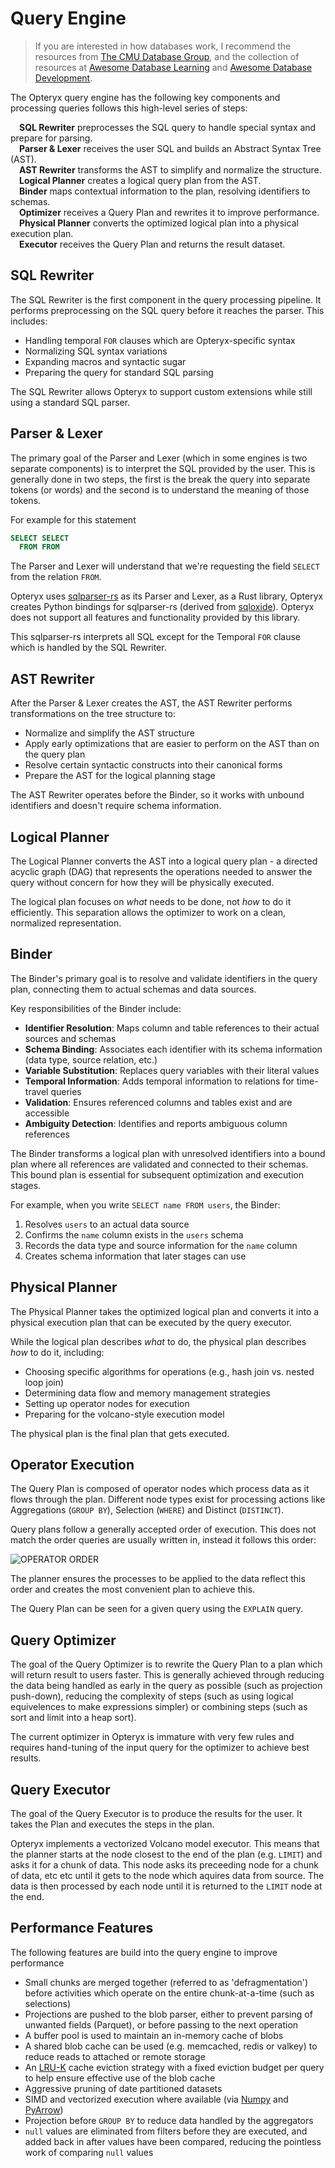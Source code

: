# Query Engine

<!--- https://www.cockroachlabs.com/docs/stable/architecture/sql-layer.html --->

> If you are interested in how databases work, I recommend the resources from [The CMU Database Group](https://db.cs.cmu.edu/), and the collection of resources at [Awesome Database Learning](https://github.com/pingcap/awesome-database-learning) and [Awesome Database Development](https://github.com/huachaohuang/awesome-dbdev).

The Opteryx query engine has the following key components and processing queries follows this high-level series of steps:

&emsp;**SQL Rewriter** preprocesses the SQL query to handle special syntax and prepare for parsing.  
&emsp;**Parser & Lexer** receives the user SQL and builds an Abstract Syntax Tree (AST).  
&emsp;**AST Rewriter** transforms the AST to simplify and normalize the structure.  
&emsp;**Logical Planner** creates a logical query plan from the AST.  
&emsp;**Binder** maps contextual information to the plan, resolving identifiers to schemas.  
&emsp;**Optimizer** receives a Query Plan and rewrites it to improve performance.   
&emsp;**Physical Planner** converts the optimized logical plan into a physical execution plan.  
&emsp;**Executor** receives the Query Plan and returns the result dataset.  

## SQL Rewriter

The SQL Rewriter is the first component in the query processing pipeline. It performs preprocessing on the SQL query before it reaches the parser. This includes:

- Handling temporal `FOR` clauses which are Opteryx-specific syntax
- Normalizing SQL syntax variations
- Expanding macros and syntactic sugar
- Preparing the query for standard SQL parsing

The SQL Rewriter allows Opteryx to support custom extensions while still using a standard SQL parser.

## Parser & Lexer

The primary goal of the Parser and Lexer (which in some engines is two separate components) is to interpret the SQL provided by the user. This is generally done in two steps, the first is the break the query into separate tokens (or words) and the second is to understand the meaning of those tokens.

For example for this statement

~~~sql
SELECT SELECT
  FROM FROM
~~~

The Parser and Lexer will understand that we're requesting the field `SELECT` from the relation `FROM`.

Opteryx uses [sqlparser-rs](https://github.com/sqlparser-rs/sqlparser-rs) as its Parser and Lexer, as a Rust library, Opteryx creates Python bindings for sqlparser-rs (derived from [sqloxide](https://github.com/wseaton/sqloxide)). Opteryx does not support all features and functionality provided by this library.

This sqlparser-rs interprets all SQL except for the Temporal `FOR` clause which is handled by the SQL Rewriter.

## AST Rewriter

After the Parser & Lexer creates the AST, the AST Rewriter performs transformations on the tree structure to:

- Normalize and simplify the AST structure
- Apply early optimizations that are easier to perform on the AST than on the query plan
- Resolve certain syntactic constructs into their canonical forms
- Prepare the AST for the logical planning stage

The AST Rewriter operates before the Binder, so it works with unbound identifiers and doesn't require schema information.

## Logical Planner

The Logical Planner converts the AST into a logical query plan - a directed acyclic graph (DAG) that represents the operations needed to answer the query without concern for how they will be physically executed.

The logical plan focuses on *what* needs to be done, not *how* to do it efficiently. This separation allows the optimizer to work on a clean, normalized representation.

## Binder

The Binder's primary goal is to resolve and validate identifiers in the query plan, connecting them to actual schemas and data sources.

Key responsibilities of the Binder include:

- **Identifier Resolution**: Maps column and table references to their actual sources and schemas
- **Schema Binding**: Associates each identifier with its schema information (data type, source relation, etc.)
- **Variable Substitution**: Replaces query variables with their literal values
- **Temporal Information**: Adds temporal information to relations for time-travel queries
- **Validation**: Ensures referenced columns and tables exist and are accessible
- **Ambiguity Detection**: Identifies and reports ambiguous column references

The Binder transforms a logical plan with unresolved identifiers into a bound plan where all references are validated and connected to their schemas. This bound plan is essential for subsequent optimization and execution stages.

For example, when you write `SELECT name FROM users`, the Binder:
1. Resolves `users` to an actual data source
2. Confirms the `name` column exists in the `users` schema  
3. Records the data type and source information for the `name` column
4. Creates schema information that later stages can use

## Physical Planner

The Physical Planner takes the optimized logical plan and converts it into a physical execution plan that can be executed by the query executor.

While the logical plan describes *what* to do, the physical plan describes *how* to do it, including:

- Choosing specific algorithms for operations (e.g., hash join vs. nested loop join)
- Determining data flow and memory management strategies
- Setting up operator nodes for execution
- Preparing for the volcano-style execution model

The physical plan is the final plan that gets executed.

## Operator Execution

The Query Plan is composed of operator nodes which process data as it flows through the plan. Different node types exist for processing actions like Aggregations (`GROUP BY`), Selection (`WHERE`) and Distinct (`DISTINCT`).

Query plans follow a generally accepted order of execution. This does not match the order queries are usually written in, instead it follows this order:

![OPERATOR ORDER](operator-order.svg) 

The planner ensures the processes to be applied to the data reflect this order and creates the most convenient plan to achieve this.

The Query Plan can be seen for a given query using the `EXPLAIN` query.

## Query Optimizer

The goal of the Query Optimizer is to rewrite the Query Plan to a plan which will return result to users faster. This is generally achieved through reducing the data being handled as early in the query as possible (such as projection push-down), reducing the complexity of steps (such as using logical equivelences to make expressions simpler) or combining steps (such as sort and limit into a heap sort).

The current optimizer in Opteryx is immature with very few rules and requires hand-tuning of the input query for the optimizer to achieve best results.

## Query Executor

The goal of the Query Executor is to produce the results for the user. It takes the Plan and executes the steps in the plan.

Opteryx implements a vectorized Volcano model executor. This means that the planner starts at the node closest to the end of the plan (e.g. `LIMIT`) and asks it for a chunk of data. This node asks its preceeding node for a chunk of data, etc etc until it gets to the node which aquires data from source. The data is then processed by each node until it is returned to the `LIMIT` node at the end.

## Performance Features

The following features are build into the query engine to improve performance

- Small chunks are merged together (referred to as 'defragmentation') before activities which operate on the entire chunk-at-a-time (such as selections)
- Projections are pushed to the blob parser, either to prevent parsing of unwanted fields (Parquet), or before passing to the next operation
- A buffer pool is used to maintain an in-memory cache of blobs
- A shared blob cache can be used (e.g. memcached, redis or valkey) to reduce reads to attached or remote storage
- An [LRU-K](https://en.wikipedia.org/wiki/Page_replacement_algorithm#Variants_on_LRU) cache eviction strategy with a fixed eviction budget per query to help ensure effective use of the blob cache
- Aggressive pruning of date partitioned datasets
- SIMD and vectorized execution where available (via [Numpy](https://numpy.org/devdocs/reference/simd/index.html) and [PyArrow](https://arrow.apache.org/docs/format/Columnar.html))
- Projection before `GROUP BY` to reduce data handled by the aggregators
- `null` values are eliminated from filters before they are executed, and added back in after values have been compared, reducing the pointless work of comparing `null` values